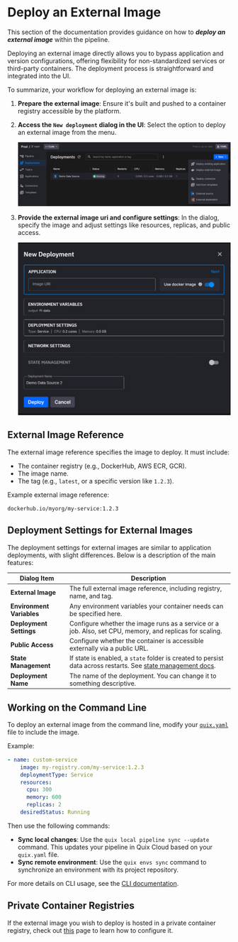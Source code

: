 
# Deploy an External Image

This section of the documentation provides guidance on how to ***deploy an external image*** within the pipeline.

Deploying an external image directly allows you to bypass application and version configurations, offering flexibility for non-standardized services or third-party containers. The deployment process is straightforward and integrated into the UI.

To summarize, your workflow for deploying an external image is:

1. **Prepare the external image**: Ensure it's built and pushed to a container registry accessible by the platform.

2. **Access the `New deployment` dialog in the UI**: Select the option to deploy an external image from the menu.

   ![Menu showing external image deployment option](../images/deploy/new-deployment-menu.png)

3. **Provide the external image uri and configure settings**: In the dialog, specify the image and adjust settings like resources, replicas, and public access.

   ![External Image Deployment settings dialog](../images/deploy/deployment-image-dialog.png)

## External Image Reference

The external image reference specifies the image to deploy. It must include:

- The container registry (e.g., DockerHub, AWS ECR, GCR).
- The image name.
- The tag (e.g., `latest`, or a specific version like `1.2.3`).

Example external image reference:

```plaintext
dockerhub.io/myorg/my-service:1.2.3
```

## Deployment Settings for External Images

The deployment settings for external images are similar to application deployments, with slight differences. Below is a description of the main features:

| Dialog Item          | Description                                                                 |
|----------------------|-----------------------------------------------------------------------------|
| **External Image**   | The full external image reference, including registry, name, and tag.      |
| **Environment Variables** | Any environment variables your container needs can be specified here.      |
| **Deployment Settings**  | Configure whether the image runs as a service or a job. Also, set CPU, memory, and replicas for scaling. |
| **Public Access**    | Configure whether the container is accessible externally via a public URL. |
| **State Management** | If state is enabled, a `state` folder is created to persist data across restarts. See [state management docs](./state-management.md). |
| **Deployment Name**  | The name of the deployment. You can change it to something descriptive.    |

## Working on the Command Line

To deploy an external image from the command line, modify your [`quix.yaml`](../quix-cli/yaml-reference/pipeline-descriptor.md) file to include the image. 

Example:

```yaml
- name: custom-service
    image: my-registry.com/my-service:1.2.3
    deploymentType: Service
    resources:
      cpu: 300
      memory: 600
      replicas: 2
    desiredStatus: Running
```

Then use the following commands:

- **Sync local changes**: Use the `quix local pipeline sync --update` command. This updates your pipeline in Quix Cloud based on your `quix.yaml` file.
- **Sync remote environment**: Use the `quix envs sync` command to synchronize an environment with its project repository.

For more details on CLI usage, see the [CLI documentation](../quix-cli/overview.md).

## Private Container Registries

If the external image you wish to deploy is hosted in a private container registry, check out [this](../quix-cloud/private-container-registries.md) page to learn how to configure it.